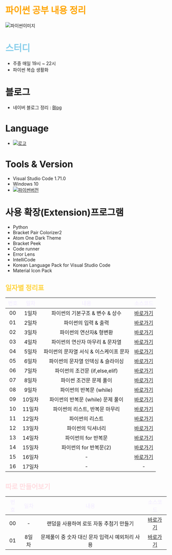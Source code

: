 # <span style='color: orange'> 파이썬 공부 내용 정리</span>


![파이썬이미지](https://greenart.co.kr/upimage/subject/group5_7.jpg)

# <span style='color: skyblue'>스터디</span>

- 주중 매일 19시 ~ 22시
- 파이썬 복습 생활화

# 블로그

- 네이버 블로그 정리 : [Blog](https://blog.naver.com/donny1848/222922708704)

# Language 
- [![로고](https://img.shields.io/badge/python-3776AB?style=flat&logo=Python&logoColor=white)](https://www.python.org/)

# Tools & Version
- Visual Studio Code 1.71.0
- Windows 10
- [![파이썬버전](https://img.shields.io/pypi/pyversions/Django?label=python&logo=python&logoColor=white)](https://www.python.org/downloads/release/python-3110/)

# 사용 확장(Extension)프로그램
- Python
- Bracket Pair Colorizer2
- Atom One Dark Theme
- Bracket Peek
- Code runner
- Error Lens
- IntelliCode
- Korean Language Pack for Visual Studio Code
- Material Icon Pack

## <span style='color: #ffd33d'>일자별 정리표</span>

| <span style='color:#f5f0ff'>번호</span> | <span style='color:#f5f0ff'>일차</span> | <span style='color:#f5f0ff'>내용<span> | <span style='color:#f5f0ff'>소스코드<span> | 
| :---: | :---: | :---: | :---: |
| 00 | 1일차 | 파이썬의 기본구조 & 변수 & 상수 | [바로가기][day01]|
| 01 | 2일차 | 파이썬의 입력 & 출력 | [바로가기][day02] |
| 02 | 3일차 | 파이썬의 연산자& 형변환 | [바로가기][day03] |
| 03 | 4일차 | 파이썬의 연산자 마무리 & 문자열 | [바로가기][day04] |
| 04 | 5일차 | 파이썬의 문자열 서식 & 이스케이프 문자 | [바로가기][day05] |
| 05 | 6일차 | 파이썬의 문자열 인덱싱 & 슬라이싱 | [바로가기][day06] |
| 06 | 7일차 | 파이썬의 조건문 (if,else,elif) | [바로가기][day07] |
| 07 | 8일차 | 파이썬 조건문 문제 풀이 | [바로가기][day08] |
| 08 | 9일차 | 파이썬의 반복문 (while) | [바로가기][day09] |
| 09 | 10일차 | 파이썬의 반복문 (while) 문제 풀이 | [바로가기][day10] |
| 10 | 11일차 | 파이썬의 리스트, 반복문 마무리 | [바로가기][day11] |
| 11 | 12일차 | 파이썬의 리스트 | [바로가기][day12] |
| 12 | 13일차 | 파이썬의 딕셔너리 | [바로가기][day13] |
| 13 | 14일차 | 파이썬의 for 반복문 | [바로가기][day14] |
| 14 | 15일차 | 파이썬의 for 반복문(2) | [바로가기][day15] |
| 15 | 16일차 | - | [바로가기][day16] |
| 16 | 17일차 | - | - |

## <span style='color: ffdce0'>따로 만들어보기</span>
| <span style='color:#f5f0ff'>번호</span> | <span style='color:#f5f0ff'>일차</span> | <span style='color:#f5f0ff'>내용<span> | <span style='color:#f5f0ff'>소스코드<span> | 
| :---: | :---: | :---: | :---: |
| 00 | - | 랜덤을 사용하여 로또 자동 추첨기 만들기 | [바로가기][Lotto]|
| 01 | 8일차 | 문제풀이 중 숫자 대신 문자 입력시 예외처리 사용 | [바로가기][TryExcept]|

[day01]: ./day01
[day02]: ./day02
[day03]: ./day03
[day04]: ./day04
[day05]: ./day05
[day06]: ./day06
[day07]: ./day07
[day08]: ./day08
[day09]: ./day09
[day10]: ./day10
[day11]: ./day11
[day12]: ./day12
[day13]: ./day13
[day14]: ./day14
[day15]: ./day15
[day16]: ./day16
[day17]: ./day17
[day18]: ./day18
[day19]: ./day19
[day20]: ./day20
[Lotto]: ./Lotto.py
[TryExcept]:/day08/07.%EC%A1%B0%EA%B1%B4%EB%AC%B8EX7_%ED%83%80%EC%9E%85%EC%98%88%EC%99%B8.py

